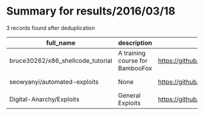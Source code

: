 
# Summary for results/2016/03/18
    
3 records found after deduplication

| full_name | description | html_url | matched_list | matched_count | pushed_at | size | stargazers_count | language | forks_count | vul_ids |
|-----------------------------------|---------------------------------|------------------------------------------------------|----------------|-----------------|---------------------------|--------|--------------------|------------|---------------|-----------|
| bruce30262/x86_shellcode_tutorial | A training course for BambooFox | https://github.com/bruce30262/x86_shellcode_tutorial | ['shellcode'] | 1 | 2016-03-18 10:56:49+00:00 | 11 | 26 | Assembly | 9 | [] |
| seowyanyi/automated-exploits | None | https://github.com/seowyanyi/automated-exploits | ['exploit'] | 1 | 2016-03-18 13:38:19+00:00 | 9 | 0 | Python | 0 | [] |
| Digital-Anarchy/Exploits | General Exploits | https://github.com/Digital-Anarchy/Exploits | ['exploit'] | 1 | 2016-03-18 09:43:21+00:00 | 5 | 0 | Python | 0 | [] |
